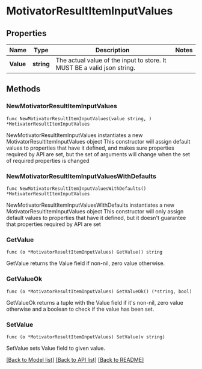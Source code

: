# MotivatorResultItemInputValues

## Properties

Name | Type | Description | Notes
------------ | ------------- | ------------- | -------------
**Value** | **string** | The actual value of the input to store. It MUST BE a valid json string. | 

## Methods

### NewMotivatorResultItemInputValues

`func NewMotivatorResultItemInputValues(value string, ) *MotivatorResultItemInputValues`

NewMotivatorResultItemInputValues instantiates a new MotivatorResultItemInputValues object
This constructor will assign default values to properties that have it defined,
and makes sure properties required by API are set, but the set of arguments
will change when the set of required properties is changed

### NewMotivatorResultItemInputValuesWithDefaults

`func NewMotivatorResultItemInputValuesWithDefaults() *MotivatorResultItemInputValues`

NewMotivatorResultItemInputValuesWithDefaults instantiates a new MotivatorResultItemInputValues object
This constructor will only assign default values to properties that have it defined,
but it doesn't guarantee that properties required by API are set

### GetValue

`func (o *MotivatorResultItemInputValues) GetValue() string`

GetValue returns the Value field if non-nil, zero value otherwise.

### GetValueOk

`func (o *MotivatorResultItemInputValues) GetValueOk() (*string, bool)`

GetValueOk returns a tuple with the Value field if it's non-nil, zero value otherwise
and a boolean to check if the value has been set.

### SetValue

`func (o *MotivatorResultItemInputValues) SetValue(v string)`

SetValue sets Value field to given value.



[[Back to Model list]](../README.md#documentation-for-models) [[Back to API list]](../README.md#documentation-for-api-endpoints) [[Back to README]](../README.md)


